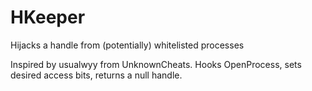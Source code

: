 # HKeeper
Hijacks a handle from (potentially) whitelisted processes

Inspired by usualwyy from UnknownCheats. Hooks OpenProcess, sets desired access bits, returns a null handle.
